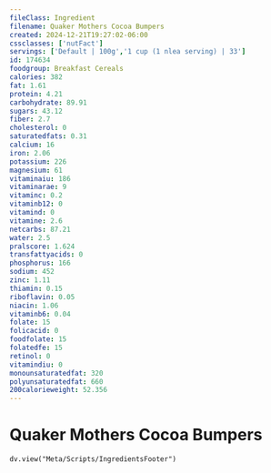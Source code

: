 ```yaml
---
fileClass: Ingredient
filename: Quaker Mothers Cocoa Bumpers
created: 2024-12-21T19:27:02-06:00
cssclasses: ['nutFact']
servings: ['Default | 100g','1 cup (1 nlea serving) | 33']
id: 174634
foodgroup: Breakfast Cereals
calories: 382
fat: 1.61
protein: 4.21
carbohydrate: 89.91
sugars: 43.12
fiber: 2.7
cholesterol: 0
saturatedfats: 0.31
calcium: 16
iron: 2.06
potassium: 226
magnesium: 61
vitaminaiu: 186
vitaminarae: 9
vitaminc: 0.2
vitaminb12: 0
vitamind: 0
vitamine: 2.6
netcarbs: 87.21
water: 2.5
pralscore: 1.624
transfattyacids: 0
phosphorus: 166
sodium: 452
zinc: 1.11
thiamin: 0.15
riboflavin: 0.05
niacin: 1.06
vitaminb6: 0.04
folate: 15
folicacid: 0
foodfolate: 15
folatedfe: 15
retinol: 0
vitamindiu: 0
monounsaturatedfat: 320
polyunsaturatedfat: 660
200calorieweight: 52.356
---
```


# Quaker Mothers Cocoa Bumpers

```dataviewjs
dv.view("Meta/Scripts/IngredientsFooter")
```
